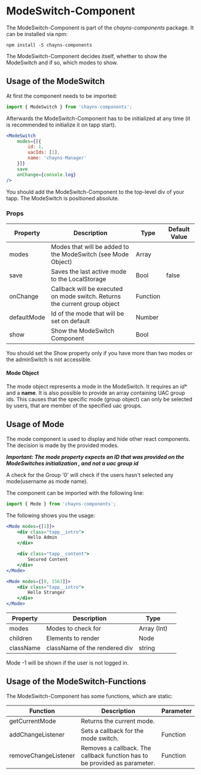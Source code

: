 # ModeSwitch-Component

The ModeSwitch-Component is part of the *chayns-components* package. It can be installed via npm:

    npm install -S chayns-components
    
The ModeSwitch-Component decides itself, whether to show the ModeSwitch and if so, which modes to show.

## Usage of the ModeSwitch
At first the component needs to be imported:

```jsx
import { ModeSwitch } from 'chayns-components';
```

Afterwards the ModeSwitch-Component has to be initialized at any time (it is recommended to initialize it on tapp start).

```jsx
<ModeSwitch 
    modes={[{
        id: 1,
        uacIds: [1],
        name: 'chayns-Manager'
    }]}
    save
    onChange={console.log}
/>
```

You should add the ModeSwitch-Component to the top-level div of your tapp. The ModeSwitch is positioned absolute. 

### Props

| Property   | Description                                                                                        | Type    | Default Value |
|------------|-----------------------------------------------------------------------------------------------------|--------|--------------|
| modes | Modes that will be added to the ModeSwitch (see Mode Object)                                                 | Array |              |
| save | Saves the last active mode to the LocalStorage                                                        | Bool   | false        |
| onChange    | Callback will be executed on mode switch. Returns the current group object                                                          | Function |              |
| defaultMode    | Id of the mode that will be set on default                                                         | Number |              |
| show    | Show the ModeSwitch Component                                                      | Bool |              |

You should set the Show property only if you have more than two modes or the adminSwitch is not accessible.

#### Mode Object
The mode object represents a mode in the ModeSwitch.
It requires an *id** and a **name**.
It is also possible to provide an array containing UAC group ids. This causes that the specific mode (group object) can only be selected by users, that are member of the specified uac groups.

## Usage of Mode
The mode component is used to display and hide other react components. The decision is made by the provided modes.

***Important: The mode property expects an ID that was provided on the ModeSwitches initialization , and not a uac group id***

A check for the Group '0' will check if the users hasn't selected any mode(username as mode name).

The component can be imported with the following line:
```jsx
import { Mode } from 'chayns-components';
```

The following shows you the usage:
```jsx
<Mode modes={[1]}>
    <div class="tapp__intro">
        Hello Admin
    </div>

    <div class="tapp__content">
        Secured Content
    </div>
</Mode>

<Mode modes={[0, 1563]}>
    <div class="tapp__intro">
        Hello Stranger
    </div>
</Mode>
```



| Property   | Description                                                                                         | Type        |  |
|------------|-----------------------------------------------------------------------------------------------------|-------------|----|
| modes | Modes to check for                                                                                       | Array (Int) |  |
| children | Elements to render                                                                                    | Node | |
| className | className of the rendered div                                                                         | string | |

Mode -1 will be shown if the user is not logged in.

## Usage of the ModeSwitch-Functions
The ModeSwitch-Component has some functions, which are static:

| Function | Description  | Parameter |
| -------- | ------------- | --------- |
| getCurrentMode | Returns the current mode. |  |
| addChangeListener | Sets a callback for the mode switch. | Function |
| removeChangeListener | Removes a callback. The callback function has to be provided as parameter. | Function |
